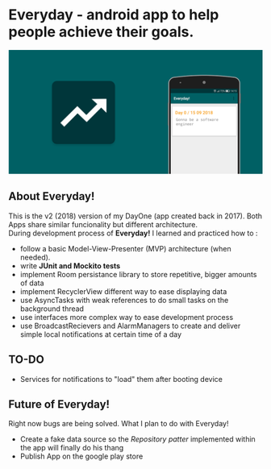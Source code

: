 # Everyday - android app to help people achieve their goals.
![Back](/pictures/background.png)
## About Everyday!
This is the v2 (2018) version of my DayOne (app created back in 2017). Both Apps share similar funcionality but different architecture. <br/> During development process of <b>Everyday!</b> I learned and practiced how to :<br/> 
* follow a basic Model-View-Presenter (MVP) architecture (when needed).
* write <b>JUnit and Mockito tests</b> 
* implement Room persistance library to store repetitive, bigger amounts of data
* implement RecyclerView different way to ease displaying data 
* use AsyncTasks with weak references to do small tasks on the background thread
* use interfaces more complex way to ease development process
* use BroadcastRecievers and AlarmManagers to create and deliver simple local notifications at certain time of a day
## TO-DO
* Services for notifications to "load" them after booting device

## Future of Everyday!
Right now bugs are being solved. What I plan to do with Everyday!
* Create a fake data source so the <i>Repository patter</i> implemented within the app will finally do his thang
* Publish App on the google play store
